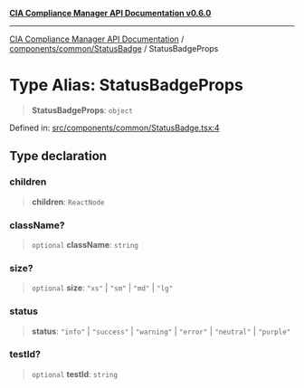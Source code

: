 [**CIA Compliance Manager API Documentation v0.6.0**](../../../../README.md)

***

[CIA Compliance Manager API Documentation](../../../../modules.md) / [components/common/StatusBadge](../README.md) / StatusBadgeProps

# Type Alias: StatusBadgeProps

> **StatusBadgeProps**: `object`

Defined in: [src/components/common/StatusBadge.tsx:4](https://github.com/Hack23/cia-compliance-manager/blob/32fe683007dd7fe1aa6b244d2353e60fab4f51de/src/components/common/StatusBadge.tsx#L4)

## Type declaration

### children

> **children**: `ReactNode`

### className?

> `optional` **className**: `string`

### size?

> `optional` **size**: `"xs"` \| `"sm"` \| `"md"` \| `"lg"`

### status

> **status**: `"info"` \| `"success"` \| `"warning"` \| `"error"` \| `"neutral"` \| `"purple"`

### testId?

> `optional` **testId**: `string`

